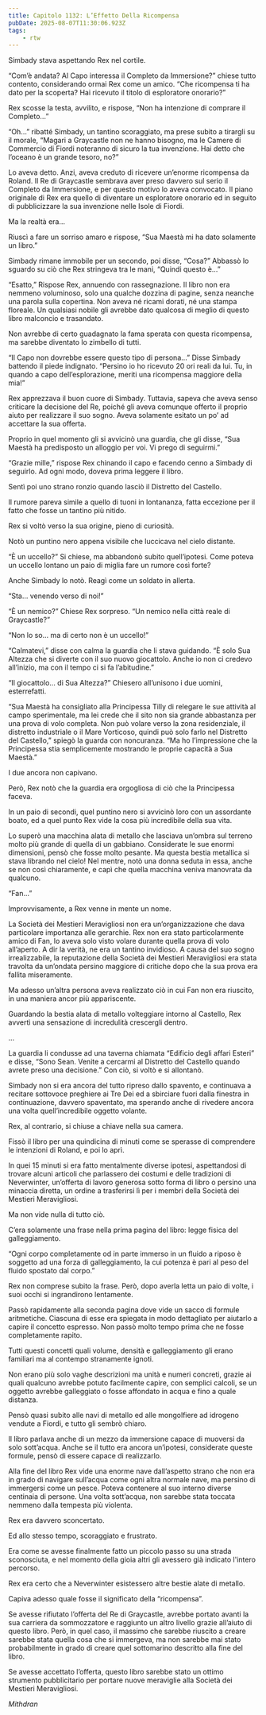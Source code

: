 ```yaml
---
title: Capitolo 1132: L’Effetto Della Ricompensa
pubDate: 2025-08-07T11:30:06.923Z
tags:
    - rtw
---
```





















Simbady stava aspettando Rex nel cortile.






“Com’è andata? Al Capo interessa il Completo da Immersione?” chiese tutto contento, considerando ormai Rex come un amico. “Che ricompensa ti ha dato per la scoperta? Hai ricevuto il titolo di esploratore onorario?”






Rex scosse la testa, avvilito, e rispose, “Non ha intenzione di comprare il Completo…”






“Oh…” ribatté Simbady, un tantino scoraggiato, ma prese subito a tirargli su il morale, “Magari a Graycastle non ne hanno bisogno, ma le Camere di Commercio di Fiordi noteranno di sicuro la tua invenzione. Hai detto che l’oceano è un grande tesoro, no?”






Lo aveva detto. Anzi, aveva creduto di ricevere un’enorme ricompensa da Roland. Il Re di Graycastle sembrava aver preso davvero sul serio il Completo da Immersione, e per questo motivo lo aveva convocato. Il piano originale di Rex era quello di diventare un esploratore onorario ed in seguito di pubblicizzare la sua invenzione nelle Isole di Fiordi.






Ma la realtà era…






Riuscì a fare un sorriso amaro e rispose, “Sua Maestà mi ha dato solamente un libro.”






Simbady rimane immobile per un secondo, poi disse, “Cosa?” Abbassò lo sguardo su ciò che Rex stringeva tra le mani, “Quindi questo è…”






“Esatto,” Rispose Rex, annuendo con rassegnazione. Il libro non era nemmeno voluminoso, solo una qualche dozzina di pagine, senza neanche una parola sulla copertina. Non aveva né ricami dorati, né una stampa floreale. Un qualsiasi nobile gli avrebbe dato qualcosa di meglio di questo libro malconcio e trasandato.






Non avrebbe di certo guadagnato la fama sperata con questa ricompensa, ma sarebbe diventato lo zimbello di tutti.






“Il Capo non dovrebbe essere questo tipo di persona…” Disse Simbady battendo il piede indignato. “Persino io ho ricevuto 20 ori reali da lui. Tu, in quando a capo dell’esplorazione, meriti una ricompensa maggiore della mia!”






Rex apprezzava il buon cuore di Simbady. Tuttavia, sapeva che aveva senso criticare la decisione del Re, poiché gli aveva comunque offerto il proprio aiuto per realizzare il suo sogno. Aveva solamente esitato un po’ ad accettare la sua offerta.






Proprio in quel momento gli si avvicinò una guardia, che gli disse, “Sua Maestà ha predisposto un alloggio per voi. Vi prego di seguirmi.”






“Grazie mille,” rispose Rex chinando il capo e facendo cenno a Simbady di seguirlo. Ad ogni modo, doveva prima leggere il libro.






Sentì poi uno strano ronzio quando lasciò il Distretto del Castello.






Il rumore pareva simile a quello di tuoni in lontananza, fatta eccezione per il fatto che fosse un tantino più nitido.






Rex si voltò verso la sua origine, pieno di curiosità.






Notò un puntino nero appena visibile che luccicava nel cielo distante.






“È un uccello?” Si chiese, ma abbandonò subito quell’ipotesi. Come poteva un uccello lontano un paio di miglia fare un rumore così forte?






Anche Simbady lo notò. Reagì come un soldato in allerta.






“Sta… venendo verso di noi!”






“È un nemico?” Chiese Rex sorpreso. “Un nemico nella città reale di Graycastle?”






“Non lo so… ma di certo non è un uccello!”






“Calmatevi,” disse con calma la guardia che li stava guidando. “È solo Sua Altezza che si diverte con il suo nuovo giocattolo. Anche io non ci credevo all’inizio, ma con il tempo ci si fa l’abitudine.”






“Il giocattolo… di Sua Altezza?” Chiesero all’unisono i due uomini, esterrefatti.






“Sua Maestà ha consigliato alla Principessa Tilly di relegare le sue attività al campo sperimentale, ma lei crede che il sito non sia grande abbastanza per una prova di volo completa. Non può volare verso la zona residenziale, il distretto industriale o il Mare Vorticoso, quindi può solo farlo nel Distretto del Castello,” spiegò la guarda con noncuranza. “Ma ho l’impressione che la Principessa stia semplicemente mostrando le proprie capacità a Sua Maestà.”






I due ancora non capivano.






Però, Rex notò che la guardia era orgogliosa di ciò che la Principessa faceva.






In un paio di secondi, quel puntino nero si avvicinò loro con un assordante boato, ed a quel punto Rex vide la cosa più incredibile della sua vita.






Lo superò una macchina alata di metallo che lasciava un’ombra sul terreno molto più grande di quella di un gabbiano. Considerate le sue enormi dimensioni, pensò che fosse molto pesante. Ma questa bestia metallica si stava librando nel cielo! Nel mentre, notò una donna seduta in essa, anche se non così chiaramente, e capì che quella macchina veniva manovrata da qualcuno.






“Fan…”






Improvvisamente, a Rex venne in mente un nome.






La Società dei Mestieri Meravigliosi non era un’organizzazione che dava particolare importanza alle gerarchie. Rex non era stato particolarmente amico di Fan, lo aveva solo visto volare durante quella prova di volo all’aperto. A dir la verità, ne era un tantino invidioso. A causa del suo sogno irrealizzabile, la reputazione della Società dei Mestieri Meravigliosi era stata travolta da un’ondata persino maggiore di critiche dopo che la sua prova era fallita miseramente.






Ma adesso un’altra persona aveva realizzato ciò in cui Fan non era riuscito, in una maniera ancor più appariscente.






Guardando la bestia alata di metallo volteggiare intorno al Castello, Rex avvertì una sensazione di incredulità crescergli dentro.






…






La guardia li condusse ad una taverna chiamata “Edificio degli affari Esteri” e disse, “Sono Sean. Venite a cercarmi al Distretto del Castello quando avrete preso una decisione.” Con ciò, si voltò e si allontanò.






Simbady non si era ancora del tutto ripreso dallo spavento, e continuava a recitare sottovoce preghiere ai Tre Dei ed a sbirciare fuori dalla finestra in continuazione, davvero spaventato, ma sperando anche di rivedere ancora una volta quell’incredibile oggetto volante.






Rex, al contrario, si chiuse a chiave nella sua camera.






Fissò il libro per una quindicina di minuti come se sperasse di comprendere le intenzioni di Roland, e poi lo aprì.






In quei 15 minuti si era fatto mentalmente diverse ipotesi, aspettandosi di trovare alcuni articoli che parlassero dei costumi e delle tradizioni di Neverwinter, un’offerta di lavoro generosa sotto forma di libro o persino una minaccia diretta, un ordine a trasferirsi lì per i membri della Società dei Mestieri Meravigliosi.






Ma non vide nulla di tutto ciò.






C’era solamente una frase nella prima pagina del libro: legge fisica del galleggiamento.






“Ogni corpo completamente od in parte immerso in un fluido a riposo è soggetto ad una forza di galleggiamento, la cui potenza è pari al peso del fluido spostato dal corpo.”






Rex non comprese subito la frase. Però, dopo averla letta un paio di volte, i suoi occhi si ingrandirono lentamente.






Passò rapidamente alla seconda pagina dove vide un sacco di formule aritmetiche. Ciascuna di esse era spiegata in modo dettagliato per aiutarlo a capire il concetto espresso. Non passò molto tempo prima che ne fosse completamente rapito.






Tutti questi concetti quali volume, densità e galleggiamento gli erano familiari ma al contempo stranamente ignoti.






Non erano più solo vaghe descrizioni ma unità e numeri concreti, grazie ai quali qualcuno avrebbe potuto facilmente capire, con semplici calcoli, se un oggetto avrebbe galleggiato o fosse affondato in acqua e fino a quale distanza.






Pensò quasi subito alle navi di metallo ed alle mongolfiere ad idrogeno vendute a Fiordi, e tutto gli sembrò chiaro.






Il libro parlava anche di un mezzo da immersione capace di muoversi da solo sott’acqua. Anche se il tutto era ancora un’ipotesi, considerate queste formule, pensò di essere capace di realizzarlo.






Alla fine del libro Rex vide una enorme nave dall’aspetto strano che non era in grado di navigare sull’acqua come ogni altra normale nave, ma persino di immergersi come un pesce. Poteva contenere al suo interno diverse centinaia di persone. Una volta sott’acqua, non sarebbe stata toccata nemmeno dalla tempesta più violenta.






Rex era davvero sconcertato.






Ed allo stesso tempo, scoraggiato e frustrato.






Era come se avesse finalmente fatto un piccolo passo su una strada sconosciuta, e nel momento della gioia altri gli avessero già indicato l'intero percorso.






Rex era certo che a Neverwinter esistessero altre bestie alate di metallo.






Capiva adesso quale fosse il significato della “ricompensa”.






Se avesse rifiutato l’offerta del Re di Graycastle, avrebbe portato avanti la sua carriera da sommozzatore e raggiunto un altro livello grazie all’aiuto di questo libro. Però, in quel caso, il massimo che sarebbe riuscito a creare sarebbe stata quella cosa che si immergeva, ma non sarebbe mai stato probabilmente in grado di creare quel sottomarino descritto alla fine del libro.






Se avesse accettato l’offerta, questo libro sarebbe stato un ottimo strumento pubblicitario per portare nuove meraviglie alla Società dei Mestieri Meravigliosi.






<em>Mithdran</em>


                                


                                



